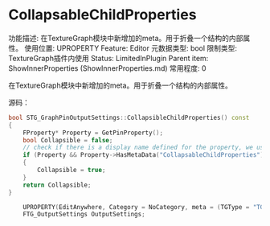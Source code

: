 # CollapsableChildProperties

功能描述: 在TextureGraph模块中新增加的meta。用于折叠一个结构的内部属性。
使用位置: UPROPERTY
Feature: Editor
元数据类型: bool
限制类型: TextureGraph插件内使用
Status: LimitedInPlugin
Parent item: ShowInnerProperties (ShowInnerProperties.md)
常用程度: 0

在TextureGraph模块中新增加的meta。用于折叠一个结构的内部属性。

源码：

```cpp
bool STG_GraphPinOutputSettings::CollapsibleChildProperties() const
{
	FProperty* Property = GetPinProperty();
	bool Collapsible = false;
	// check if there is a display name defined for the property, we use that as the Pin Name
	if (Property && Property->HasMetaData("CollapsableChildProperties"))
	{
		Collapsible = true;
	}
	return Collapsible;
}

	UPROPERTY(EditAnywhere, Category = NoCategory, meta = (TGType = "TG_Input", CollapsableChildProperties,ShowOnlyInnerProperties, FullyExpand, NoResetToDefault, PinDisplayName = "Settings") )
	FTG_OutputSettings OutputSettings;
```
